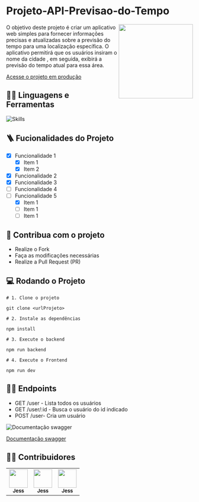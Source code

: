 # Projeto-API-Previsao-do-Tempo



<img src="../images/haze-programmer-writing-code-on-laptop-1.png" width="200px" align="right" >
  <p align="left">
O objetivo deste projeto é criar um aplicativo web simples para fornecer informações precisas e atualizadas sobre a previsão do tempo para uma localização específica. O aplicativo permitirá que os usuários insiram o nome da cidade , em seguida, exibirá a previsão do tempo atual para essa área.
  </p>

[Acesse o projeto em produção](https://projetocss-jesscoder.netlify.app/)

## :man_mechanic: Linguagens e Ferramentas

![Skills](https://skillicons.dev/icons?i=html,css,js)

## :ladder: Fucionalidades do Projeto

- [x] Funcionalidade 1
  - [x] Item 1
  - [x] Item 2
- [x] Funcionalidade 2
- [x] Funcionalidade 3
- [ ] Funcionalidade 4
- [ ] Funcionalidade 5
  - [x] Item 1
  - [ ] Item 1
  - [ ] Item 1

## :triangular_flag_on_post: Contribua com o projeto

- Realize o Fork
- Faça as modificações necessárias
- Realize a Pull Request (PR)

## :computer: Rodando o Projeto

```shell
# 1. Clone o projeto

git clone <urlProjeto>

# 2. Instale as dependências

npm install

# 3. Execute o backend

npm run backend

# 4. Execute o Frontend

npm run dev
```

## :sassy_man: Endpoints

- GET /user - Lista todos os usuários
- GET /user/:id - Busca o usuário do id indicado
- POST /user- Cria um usuário

![Documentação swagger](https://i.imgur.com/BpjcHZ8.png)

[Documentação swagger](https://swagger.io/)

## :technologist: Contribuidores

<table>
  <tr>
    <td align="center"><a href="https://github.com/jessicamedeirosp"><img src="https://avatars.githubusercontent.com/u/20779100?v=4" width="50px;" alt=""/><br /><sub><b>Jess</b></sub></a><br /></td>
    <td align="center"><a href="https://github.com/jessicamedeirosp"><img src="https://avatars.githubusercontent.com/u/20779100?v=4" width="50px;" alt=""/><br /><sub><b>Jess</b></sub></a><br /></td>
    <td align="center"><a href="https://github.com/jessicamedeirosp"><img src="https://avatars.githubusercontent.com/u/20779100?v=4" width="50px;" alt=""/><br /><sub><b>Jess</b></sub></a><br /></td>
   
    
  </tr>
</table>
